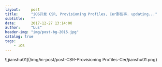 ```yaml
---
layout:     post
title:      "iOS开发 CSR, Provisioning Profiles, Cer那些事. updating..."
subtitle:   ""
date:       2017-12-27 13:14:00
author:     "Lus"
header-img: "img/post-bg-2015.jpg"
catalog: true
tags:
    - iOS
---
```


![jianshu01](/img/in-post/post-CSR-Provisioning Profiles-Cer/jianshu01.png)






